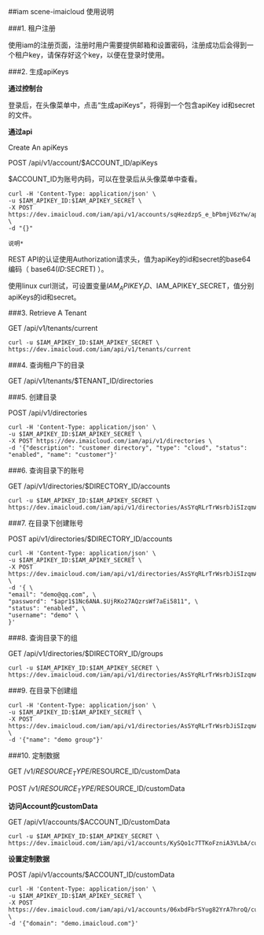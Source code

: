 ##iam scene-imaicloud 使用说明

###1. 租户注册

使用iam的注册页面，注册时用户需要提供邮箱和设置密码，注册成功后会得到一个租户key，请保存好这个key，以便在登录时使用。

###2. 生成apiKeys

**通过控制台**

登录后，在头像菜单中，点击“生成apiKeys”，将得到一个包含apiKey id和secret的文件。

**通过api**

Create An apiKeys

POST /api/v1/account/$ACCOUNT_ID/apiKeys

$ACCOUNT_ID为账号内码，可以在登录后从头像菜单中查看。

```
curl -H 'Content-Type: application/json' \
-u $IAM_APIKEY_ID:$IAM_APIKEY_SECRET \
-X POST https://dev.imaicloud.com/iam/api/v1/accounts/sqHezdzpS_e_bPbmjV6zYw/apiKeys \
-d "{}"
```

``
 说明* 
``

REST API的认证使用Authorization请求头，值为apiKey的id和secret的base64编码（ base64($ID:$SECRET) ）。

使用linux curl测试，可设置变量$IAM_APIKEY_ID、$IAM_APIKEY_SECRET，值分别apiKeys的id和secret。


###3. Retrieve A Tenant

GET /api/v1/tenants/current

```
curl -u $IAM_APIKEY_ID:$IAM_APIKEY_SECRET \
https://dev.imaicloud.com/iam/api/v1/tenants/current
```

###4. 查询租户下的目录

GET /api/v1/tenants/$TENANT_ID/directories

###5. 创建目录

POST /api/v1/directories

```
curl -H 'Content-Type: application/json' \
-u $IAM_APIKEY_ID:$IAM_APIKEY_SECRET \
-X POST https://dev.imaicloud.com/iam/api/v1/directories \
-d '{"description": "customer directory", "type": "cloud", "status": "enabled", "name": "customer"}'
```

###6. 查询目录下的账号

GET /api/v1/directories/$DIRECTORY_ID/accounts

```
curl -u $IAM_APIKEY_ID:$IAM_APIKEY_SECRET \
https://dev.imaicloud.com/iam/api/v1/directories/AsSYqRLrTrWsrbJiSIzqmA/accounts
```

###7. 在目录下创建账号

POST api/v1/directories/$DIRECTORY_ID/accounts

```
curl -H 'Content-Type: application/json' \
-u $IAM_APIKEY_ID:$IAM_APIKEY_SECRET \
-X POST https://dev.imaicloud.com/iam/api/v1/directories/AsSYqRLrTrWsrbJiSIzqmA/accounts \
-d '{ \
"email": "demo@qq.com", \
"password": "$apr1$1Nc6ANA.$UjRKo27AQzrsWf7aEi5811", \
"status": "enabled", \
"username": "demo" \
}'
```


###8. 查询目录下的组

GET /api/v1/directories/$DIRECTORY_ID/groups

```
curl -u $IAM_APIKEY_ID:$IAM_APIKEY_SECRET \
https://dev.imaicloud.com/iam/api/v1/directories/AsSYqRLrTrWsrbJiSIzqmA/groups
```

###9. 在目录下创建组

```
curl -H 'Content-Type: application/json' \
-u $IAM_APIKEY_ID:$IAM_APIKEY_SECRET \
-X POST https://dev.imaicloud.com/iam/api/v1/directories/AsSYqRLrTrWsrbJiSIzqmA/groups \
-d '{"name": "demo group"}'
```

###10. 定制数据

GET /v1/$RESOURCE_TYPE/$RESOURCE_ID/customData

POST /v1/$RESOURCE_TYPE/$RESOURCE_ID/customData

**访问Account的customData**

GET /api/v1/accounts/$ACCOUNT_ID/customData

```
curl -u $IAM_APIKEY_ID:$IAM_APIKEY_SECRET \
https://dev.imaicloud.com/iam/api/v1/accounts/KySQo1c7TTKoFzniA3VLbA/customData
```

**设置定制数据**

POST /api/v1/accounts/$ACCOUNT_ID/customData

```
curl -H 'Content-Type: application/json' \
-u $IAM_APIKEY_ID:$IAM_APIKEY_SECRET \
-X POST https://dev.imaicloud.com/iam/api/v1/accounts/06xbdFbrSYug82YrA7hroQ/customData \
-d '{"domain": "demo.imaicloud.com"}'
```





